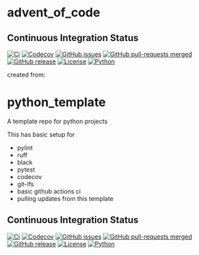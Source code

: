 # advent_of_code

## Continuous Integration Status

[![Ci](https://github.com/blooop/advent_of_code/actions/workflows/ci.yml/badge.svg?branch=main)](https://github.com/blooop/advent_of_code/actions/workflows/ci.yml?query=branch%3Amain)
[![Codecov](https://codecov.io/gh/blooop/advent_of_code/branch/main/graph/badge.svg?token=Y212GW1PG6)](https://codecov.io/gh/blooop/advent_of_code)
[![GitHub issues](https://img.shields.io/github/issues/blooop/advent_of_code.svg)](https://GitHub.com/blooop/advent_of_code/issues/)
[![GitHub pull-requests merged](https://badgen.net/github/merged-prs/blooop/advent_of_code)](https://github.com/blooop/advent_of_code/pulls?q=is%3Amerged)
[![GitHub release](https://img.shields.io/github/release/blooop/advent_of_code.svg)](https://GitHub.com/blooop/advent_of_code/releases/)
[![License](https://img.shields.io/pypi/l/bencher)](https://opensource.org/license/mit/)
[![Python](https://img.shields.io/badge/python-3.10%20%7C%203.11-blue)](https://www.python.org/downloads/release/python-310/)


created from:

# python_template
A template repo for python projects

This has basic setup for

* pylint
* ruff
* black
* pytest
* codecov
* git-lfs
* basic github actions ci
* pulling updates from this template


## Continuous Integration Status

[![Ci](https://github.com/blooop/advent_of_code/actions/workflows/ci.yml/badge.svg?branch=main)](https://github.com/blooop/advent_of_code/actions/workflows/ci.yml?query=branch%3Amain)
[![Codecov](https://codecov.io/gh/blooop/advent_of_code/branch/main/graph/badge.svg?token=Y212GW1PG6)](https://codecov.io/gh/blooop/advent_of_code)
[![GitHub issues](https://img.shields.io/github/issues/blooop/advent_of_code.svg)](https://GitHub.com/blooop/advent_of_code/issues/)
[![GitHub pull-requests merged](https://badgen.net/github/merged-prs/blooop/advent_of_code)](https://github.com/blooop/advent_of_code/pulls?q=is%3Amerged)
[![GitHub release](https://img.shields.io/github/release/blooop/advent_of_code.svg)](https://GitHub.com/blooop/advent_of_code/releases/)
[![License](https://img.shields.io/pypi/l/bencher)](https://opensource.org/license/mit/)
[![Python](https://img.shields.io/badge/python-3.10%20%7C%203.11-blue)](https://www.python.org/downloads/release/python-310/)
